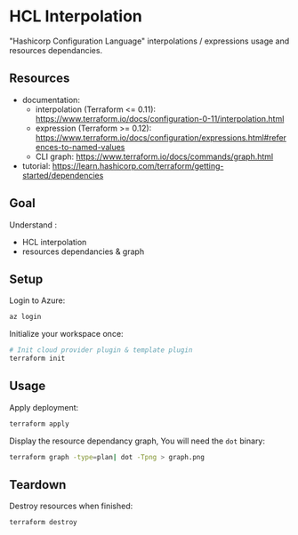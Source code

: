 # HCL Interpolation
"Hashicorp Configuration Language" interpolations / expressions usage and resources dependancies.

## Resources
- documentation:
  - interpolation (Terraform <= 0.11): https://www.terraform.io/docs/configuration-0-11/interpolation.html
  - expression (Terraform >= 0.12): https://www.terraform.io/docs/configuration/expressions.html#references-to-named-values
  - CLI graph: https://www.terraform.io/docs/commands/graph.html
- tutorial: https://learn.hashicorp.com/terraform/getting-started/dependencies 

## Goal
Understand :
- HCL interpolation
- resources dependancies & graph

## Setup
Login to Azure:
```bash
az login
```

Initialize your workspace once:
```bash
# Init cloud provider plugin & template plugin
terraform init
```

## Usage
Apply deployment:
```bash
terraform apply
```

Display the resource dependancy graph, You will need the `dot` binary:
```bash
terraform graph -type=plan| dot -Tpng > graph.png
```

## Teardown
Destroy resources when finished:
```bash
terraform destroy
```
